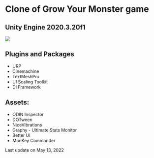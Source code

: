 # Clone of Grow Your Monster game
## Unity Engine 2020.3.20f1

![](https://github.com/R0tmayer/GrowYourMonster/blob/master/GIF.gif)

## Plugins and Packages
- URP
- Cinemachine
- TextMeshPro
- UI Scaling Toolkit
- DI Framework

## Assets:
- ODIN Inspector
- DOTween
- NiceVibrations
- Graphy - Ultimate Stats Monitor
- Better UI
- MonKey Commander

Last update on May 13, 2022

